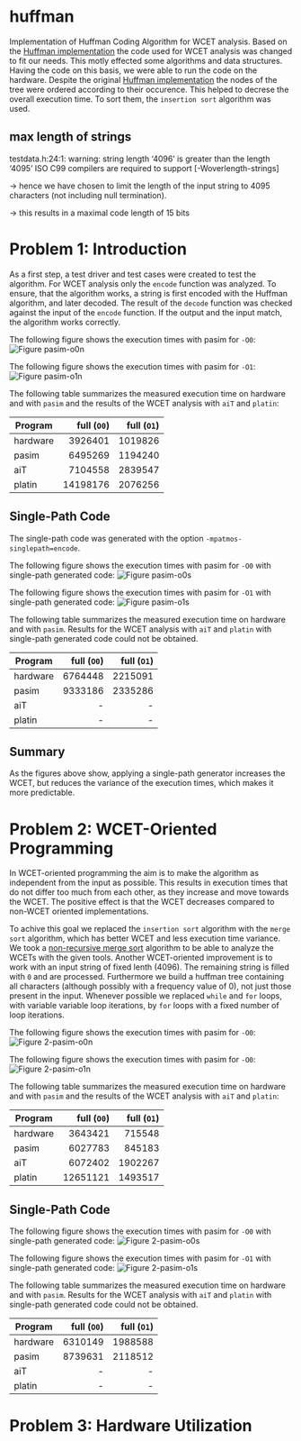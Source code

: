 # huffman

Implementation of Huffman Coding Algorithm for WCET analysis. Based on the [Huffman implementation] the code used for WCET analysis was changed to fit our needs. This motly effected some algorithms and data structures. Having the code on this basis, we were able to run the code on the hardware.
Despite the original [Huffman implementation] the nodes of the tree were ordered according to their occurence. This helped to decrese the overall execution time. To sort them, the `insertion sort` algorithm was used.

## max length of strings
testdata.h:24:1: warning: string length ‘4096’ is greater than the length ‘4095’ ISO C99 compilers are required to support [-Woverlength-strings]

-> hence we have chosen to limit the length of the input string to 4095 characters (not including null termination).

-> this results in a maximal code length of 15 bits

# Problem 1: Introduction

As a first step, a test driver and test cases were created to test the algorithm. For WCET analysis only the `encode` function was analyzed. To ensure, that the algorithm works, a string is first encoded with the Huffman algorithm, and later decoded. The result of the `decode` function was checked against the input of the `encode` function. If the output and the input match, the algorithm works correctly.

The following figure shows the execution times with pasim for `-O0`:
![Figure pasim-o0n]

The following figure shows the execution times with pasim for `-O1`:
![Figure pasim-o1n]

The following table summarizes the measured execution time on hardware and with `pasim` and the results of the WCET analysis with `aiT` and `platin`:

| Program  | full (`O0`) | full (`O1`) |
| -------- | ----------: | ----------: |
| hardware | 3926401     | 1019826     |
| pasim    | 6495269     | 1194240     |
| aiT      | 7104558     | 2839547     |
| platin   | 14198176    | 2076256     |

## Single-Path Code

The single-path code was generated with the option `-mpatmos-singlepath=encode`.


The following figure shows the execution times with pasim for `-O0` with single-path generated code:
![Figure pasim-o0s]

The following figure shows the execution times with pasim for `-O1` with single-path generated code:
![Figure pasim-o1s]

The following table summarizes the measured execution time on hardware and with `pasim`.
Results for the WCET analysis with `aiT` and `platin` with single-path generated code could not be obtained.

| Program  | full (`O0`) | full (`O1`) |
| -------- | ----------: | ----------: |
| hardware | 6764448     | 2215091     |
| pasim    | 9333186     | 2335286     |
| aiT      | -           | -           |
| platin   | -           | -           |

## Summary

As the figures above show, applying a single-path generator increases the WCET, but reduces the variance of the execution times, which makes it more predictable.


# Problem 2: WCET-Oriented Programming

In WCET-oriented programming the aim is to make the algorithm as independent from the input as possible. This results in execution times that do not differ too much from each other, as they increase and move towards the WCET. The positive effect is that the WCET decreases compared to non-WCET oriented implementations.

To achive this goal we replaced the `insertion sort` algorithm with the `merge sort` algorithm, which has better WCET and less execution time variance. We took a [non-recursive merge sort] algorithm to be able to analyze the WCETs with the given tools.
Another WCET-oriented improvement is to work with an input string of fixed lenth (4096). The remaining string is filled with `0` and are processed. Furthermore we build a huffman tree containing all characters (although possibly with a frequency value of 0), not just those present in the input.
Whenever possible we replaced `while` and `for` loops, with variable variable loop iterations, by `for` loops with a fixed number of loop iterations.

The following figure shows the execution times with pasim for `-O0`:
![Figure 2-pasim-o0n]

The following figure shows the execution times with pasim for `-O0`:
![Figure 2-pasim-o1n]

The following table summarizes the measured execution time on hardware and with `pasim` and the results of the WCET analysis with `aiT` and `platin`:

| Program  | full (`O0`) | full (`O1`) |
| -------- | ----------: | ----------: |
| hardware | 3643421     | 715548      |
| pasim    | 6027783     | 845183      |
| aiT      | 6072402     | 1902267     |
| platin   | 12651121    | 1493517     |

## Single-Path Code

The following figure shows the execution times with pasim for `-O0` with single-path generated code:
![Figure 2-pasim-o0s]

The following figure shows the execution times with pasim for `-O1` with single-path generated code:
![Figure 2-pasim-o1s]

The following table summarizes the measured execution time on hardware and with `pasim`.
Results for the WCET analysis with `aiT` and `platin` with single-path generated code could not be obtained.

| Program  | full (`O0`) | full (`O1`) |
| -------- | ----------: | ----------: |
| hardware | 6310149     | 1988588     |
| pasim    | 8739631     | 2118512     |
| aiT      | -           | -           |
| platin   | -           | -           |

# Problem 3: Hardware Utilization

[Huffman implementation]: http://www.programminglogic.com/implementing-huffman-coding-in-c/
[non-recursive merge sort]: https://stackoverflow.com/questions/1557894/non-recursive-merge-sort#17957133
[Figure pasim-o0n]: ./results/plots/1-pasim-full.csv-o0n.jpg
[Figure pasim-o1n]: ./results/plots/1-pasim-full.csv-o1n.jpg
[Figure pasim-o0s]: ./results/plots/1-pasim-full.csv-o0s.jpg
[Figure pasim-o1s]: ./results/plots/1-pasim-full.csv-o1s.jpg
[Figure 2-pasim-o0n]: ./results/plots/2-pasim-full.csv-o0n.jpg
[Figure 2-pasim-o1n]: ./results/plots/2-pasim-full.csv-o1n.jpg
[Figure 2-pasim-o0s]: ./results/plots/2-pasim-full.csv-o0s.jpg
[Figure 2-pasim-o1s]: ./results/plots/2-pasim-full.csv-o1s.jpg
